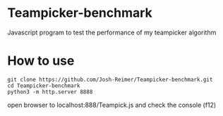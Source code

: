 # Teampicker-benchmark
Javascript program to test the performance of my teampicker algorithm 

# How to use
```
git clone https://github.com/Josh-Reimer/Teampicker-benchmark.git
cd Teampicker-benchmark
python3 -m http.server 8888
```
open browser to localhost:888/Teampick.js and check the console (f12)
